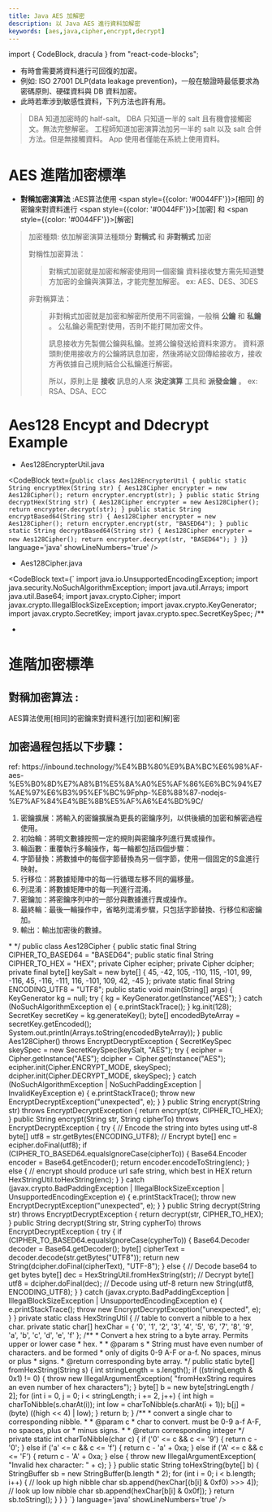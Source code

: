 ```yaml
---
title: Java AES 加解密
description: 以 Java AES 進行資料加解密
keywords: [aes,java,cipher,encrypt,decrypt]
---
```

import { CodeBlock, dracula  } from "react-code-blocks";

* 有時會需要將資料進行可回復的加密。
* 例如: ISO 27001 DLP(data leakage prevention)，一般在驗證時最低要求為密碼原則、硬碟資料與 DB 資料加密。
* 此時若牽涉到敏感性資料，下列方法也許有用。

> DBA 知道加密時的 half-salt。 DBA 只知道一半的 salt 且有機會接觸密文。無法完整解密。
> 工程師知道加密演算法加另一半的 salt 以及 salt 合併方法。但是無接觸資料。
> App 使用者僅能在系統上使用資料。


# AES 進階加密標準

* __對稱加密演算法__ :AES算法使用 <span style={{color: '#0044FF'}}>[相同]</span> 的密鑰來對資料進行 <span style={{color: '#0044FF'}}>[加密]</span> 和 <span style={{color: '#0044FF'}}>[解密]</span>

> 加密種類: 依加解密演算法種類分 __對稱式__ 和 __非對稱式__ 加密
>       
> 對稱性加密算法：
>> 對稱式加密就是加密和解密使用同一個密鑰
>> 資料接收雙方需先知道雙方加密的金鑰與演算法，才能完整加解密。 
>> ex: AES、DES、3DES
>       
> 非對稱算法：
>> 非對稱式加密就是加密和解密所使用不同密鑰，一般稱 __公鑰__ 和 __私鑰__ 。
>> 公私鑰必需配對使用，否則不能打開加密文件。
>> 
>> 訊息接收方先製備公鑰與私鑰。並將公鑰發送給資料來源方。
>> 資料源頭則使用接收方的公鑰將訊息加密，然後將祕文回傳給接收方，接收方再依據自己規則結合公私鑰進行解密。
>> 
>> 所以，原則上是 __接收__ 訊息的人來 __決定演算__ 工具和 __派發金鑰__ 。
>> ex: RSA、DSA、ECC


# Aes128 Encypt and Ddecrypt Example

* Aes128EncrypterUtil.java

<CodeBlock text={`
    public class Aes128EncrypterUtil {
        public static String encryptHex(String str) {
            Aes128Cipher encrypter = new Aes128Cipher();
            return encrypter.encrypt(str);
        }
        public static String decryptHex(String str) {
            Aes128Cipher encrypter = new Aes128Cipher();
            return encrypter.decrypt(str);
        }
        public static String encryptBased64(String str) {
            Aes128Cipher encrypter = new Aes128Cipher();
            return encrypter.encrypt(str, "BASED64");
        }
        public static String decryptBased64(String str) {
            Aes128Cipher encrypter = new Aes128Cipher();
            return encrypter.decrypt(str, "BASED64");
        }
    }
    `}
      language='java'
      showLineNumbers='true'
      /> 


* Aes128Cipher.java

<CodeBlock text={`
import java.io.UnsupportedEncodingException;
import java.security.NoSuchAlgorithmException;
import java.util.Arrays;
import java.util.Base64;
import javax.crypto.Cipher;
import javax.crypto.IllegalBlockSizeException;
import javax.crypto.KeyGenerator;
import javax.crypto.SecretKey;
import javax.crypto.spec.SecretKeySpec;
/**
 * <pre>
<h1>進階加密標準</h1>
<h2>對稱加密算法 :</h2> 
AES算法使用[相同]的密鑰來對資料進行[加]密和[解]密
<h2>加密過程包括以下步驟：</h2>
 ref: https://inbound.technology/%E4%BB%80%E9%BA%BC%E6%98%AF-aes-%E5%B0%8D%E7%A8%B1%E5%8A%A0%E5%AF%86%E6%BC%94%E7%AE%97%E6%B3%95%EF%BC%9Fphp-%E8%88%87-nodejs-%E7%AF%84%E4%BE%8B%E5%AF%A6%E4%BD%9C/
<ol>
<li>密鑰擴展：將輸入的密鑰擴展為更長的密鑰序列，以供後續的加密和解密過程使用。</li>
<li>初始輪：將明文數據按照一定的規則與密鑰序列進行異或操作。</li>
<li>輪函數：重覆執行多輪操作，每一輪都包括四個步驟：</li>
<li>字節替換：將數據中的每個字節替換為另一個字節，使用一個固定的S盒進行映射。</li>
    <li>行移位：將數據矩陣中的每一行循環左移不同的偏移量。</li>
    <li>列混淆：將數據矩陣中的每一列進行混淆。</li>
    <li>密鑰加：將密鑰序列中的一部分與數據進行異或操作。</li>
<li>最終輪：最後一輪操作中，省略列混淆步驟，只包括字節替換、行移位和密鑰加。</li>
<li>輸出：輸出加密後的數據。</li>
</ol>
 * </pre>
 */
public class Aes128Cipher {
    public static final String CIPHER_TO_BASED64 = "BASED64";
    public static final String CIPHER_TO_HEX = "HEX";
    private Cipher ecipher;
    private Cipher dcipher;
    private final byte[] keySalt = new byte[] { 45, -42, 105, -110, 115, -101,
            99, -116, 45, -116, -111, 116, -101, 109, 42, -45 };
    private static final String ENCODING_UTF8 = "UTF8";
    public static void main(String[] args) {
        KeyGenerator kg = null;
        try {
            kg = KeyGenerator.getInstance("AES");
        } catch (NoSuchAlgorithmException e) {
            e.printStackTrace();
        }
        kg.init(128);
        SecretKey secretKey = kg.generateKey();
        byte[] encodedByteArray = secretKey.getEncoded();
        System.out.println(Arrays.toString(encodedByteArray));
    }
    public Aes128Cipher() throws EncryptDecryptException {
        SecretKeySpec skeySpec = new SecretKeySpec(keySalt, "AES");
        try {
            ecipher = Cipher.getInstance("AES");
            dcipher = Cipher.getInstance("AES");
            ecipher.init(Cipher.ENCRYPT_MODE, skeySpec);
            dcipher.init(Cipher.DECRYPT_MODE, skeySpec);
        } catch (NoSuchAlgorithmException | NoSuchPaddingException
                | InvalidKeyException e) {
            e.printStackTrace();
            throw new EncryptDecryptException("unexpected", e);
        }
    }
    public String encrypt(String str) throws EncryptDecryptException {
        return encrypt(str, CIPHER_TO_HEX);
    }
    public String encrypt(String str, String cipherTo)
            throws EncryptDecryptException {
        try {
            // Encode the string into bytes using utf-8
            byte[] utf8 = str.getBytes(ENCODING_UTF8);
            // Encrypt
            byte[] enc = ecipher.doFinal(utf8);
            if (CIPHER_TO_BASED64.equalsIgnoreCase(cipherTo)) {
                Base64.Encoder encoder = Base64.getEncoder();
                return encoder.encodeToString(enc);
            } else {
                // encrypt should produce url safe string, which best in HEX
                return HexStringUtil.toHexString(enc);
            }
        } catch (javax.crypto.BadPaddingException | IllegalBlockSizeException
                | UnsupportedEncodingException e) {
            e.printStackTrace();
            throw new EncryptDecryptException("unexpected", e);
        }
    }
    public String decrypt(String str) throws EncryptDecryptException {
        return decrypt(str, CIPHER_TO_HEX);
    }
    public String decrypt(String str, String cypherTo)
            throws EncryptDecryptException {
        try {
            if (CIPHER_TO_BASED64.equalsIgnoreCase(cypherTo)) {
                Base64.Decoder decoder = Base64.getDecoder();
                byte[] cipherText = decoder.decode(str.getBytes("UTF8"));
                return new String(dcipher.doFinal(cipherText), "UTF-8");
            } else {
                // Decode base64 to get bytes
                byte[] dec = HexStringUtil.fromHexString(str);
                // Decrypt
                byte[] utf8 = dcipher.doFinal(dec);
                // Decode using utf-8
                return new String(utf8, ENCODING_UTF8);
            }
        } catch (javax.crypto.BadPaddingException | IllegalBlockSizeException
                | UnsupportedEncodingException e) {
            e.printStackTrace();
            throw new EncryptDecryptException("unexpected", e);
        }
    }
    private static class HexStringUtil {
        // table to convert a nibble to a hex char.
        private static char[] hexChar = { '0', '1', '2', '3', '4', '5', '6',
                '7', '8', '9', 'a', 'b', 'c', 'd', 'e', 'f' };
       /**
         * Convert a hex string to a byte array. Permits upper or lower case
         * hex.
         * 
         * @param s
         *            String must have even number of characters. and be formed
         *            only of digits 0-9 A-F or a-f. No spaces, minus or plus
         *            signs.
         * @return corresponding byte array.
         */
        public static byte[] fromHexString(String s) {
            int stringLength = s.length();
            if ((stringLength & 0x1) != 0) {
                throw new IllegalArgumentException(
                        "fromHexString requires an even number of hex characters");
            }
            byte[] b = new byte[stringLength / 2];
            for (int i = 0, j = 0; i < stringLength; i += 2, j++) {
                int high = charToNibble(s.charAt(i));
                int low = charToNibble(s.charAt(i + 1));
                b[j] = (byte) ((high << 4) | low);
            }
            return b;
        }
        /**
         * convert a single char to corresponding nibble.
         * 
         * @param c
         *            char to convert. must be 0-9 a-f A-F, no spaces, plus or
         *            minus signs.
         * 
         * @return corresponding integer
         */
        private static int charToNibble(char c) {
            if ('0' <= c && c <= '9') {
                return c - '0';
            } else if ('a' <= c && c <= 'f') {
                return c - 'a' + 0xa;
            } else if ('A' <= c && c <= 'F') {
                return c - 'A' + 0xa;
            } else {
                throw new IllegalArgumentException(
                        "Invalid hex character: " + c);
            }
        }
        public static String toHexString(byte[] b) {
            StringBuffer sb = new StringBuffer(b.length * 2);
            for (int i = 0; i < b.length; i++) {
                // look up high nibble char
                sb.append(hexChar[(b[i] & 0xf0) >>> 4]);
                // look up low nibble char
                sb.append(hexChar[b[i] & 0x0f]);
            }
            return sb.toString();
        }
    }
}
    `}
      language='java'
      showLineNumbers='true'
      /> 

